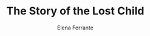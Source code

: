 ---
title: The Story of the Lost Child
author: Elena Ferrante
readingDate: 2016-04-01
purchaseLink:
---